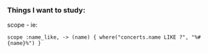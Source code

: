 ### Things I want to study:

scope - ie:  
```
scope :name_like, -> (name) { where("concerts.name LIKE ?", "%#{name}%") }
```
